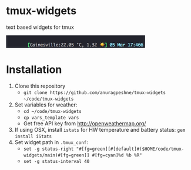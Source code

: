 # tmux-widgets
text based widgets for tmux

![demo](https://github.com/anuragpeshne/tmux-widgets/blob/master/img/tmux-widget.gif)

# Installation
1. Clone this repository
   - ```git clone https://github.com/anuragpeshne/tmux-widgets ~/code/tmux-widgets```
2. Set variables for weather:
   - ```cd ~/code/tmux-widgets```
   - ```cp vars_template vars```
   - Get free API key from http://openweathermap.org/
3. If using OSX, install ```istats``` for HW temperature and battery status:
   ```gem install iStats```
4. Set widget path in `.tmux_conf`:
   - ```set -g status-right "#[fg=green][#[default]#($HOME/code/tmux-widgets/main)#[fg=green]] #[fg=cyan]%d %b %R"```
   - ```set -g status-interval 40```
